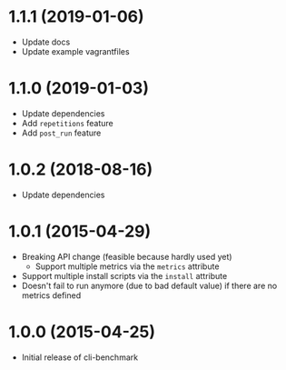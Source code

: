 # 1.1.1 (2019-01-06)

* Update docs
* Update example vagrantfiles

# 1.1.0 (2019-01-03)

* Update dependencies
* Add `repetitions` feature
* Add `post_run` feature

# 1.0.2 (2018-08-16)

* Update dependencies

# 1.0.1 (2015-04-29)

* Breaking API change (feasible because hardly used yet)
    * Support multiple metrics via the `metrics` attribute
* Support multiple install scripts via the `install` attribute
* Doesn't fail to run anymore (due to bad default value) if there are no metrics defined

# 1.0.0 (2015-04-25)

* Initial release of cli-benchmark

